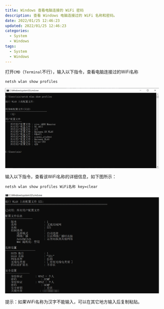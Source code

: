 ```yaml
---
title: Windows 查看电脑连接的 WiFi 密码
description: 查看 Windows 电脑连接过的 WiFi 名称和密码。
date: 2022/01/25 12:46:23
updated: 2022/01/25 12:46:23
categories:
  - System
  - Windows
tags:
  - System
  - Windows
---
```


打开`CMD`（`Terminal`不行），输入以下指令，查看电脑连接过的WiFi名称

```shell
netsh wlan show profiles
```

![list](https://raw.githubusercontent.com/Jxpro/PicBed/master/md/2021/11/17-220534.png)

输入以下指令，查看该WiFi名称的详细信息，如下图所示：

```shell
netsh wlan show profiles WiFi名称 key=clear
```

![cont](https://raw.githubusercontent.com/Jxpro/PicBed/master/md/2021/11/17-220817.png)

提示：如果WiFi名称为汉字不能输入，可以在其它地方输入后复制粘贴。
